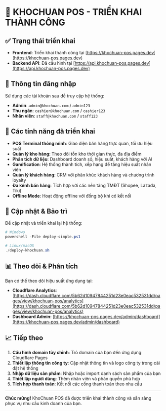 # 🎉 KHOCHUAN POS - TRIỂN KHAI THÀNH CÔNG

## ✅ Trạng thái triển khai

- **Frontend**: Triển khai thành công tại [https://khochuan-pos.pages.dev](https://khochuan-pos.pages.dev)
- **Backend API**: Đã cấu hình tại [https://api.khochuan-pos.pages.dev](https://api.khochuan-pos.pages.dev)

## 🔑 Thông tin đăng nhập

Sử dụng các tài khoản sau để truy cập hệ thống:

- **Admin**: `admin@khochuan.com` / `admin123`
- **Thu ngân**: `cashier@khochuan.com` / `cashier123`
- **Nhân viên**: `staff@khochuan.com` / `staff123`

## 📱 Các tính năng đã triển khai

- **POS Terminal thông minh**: Giao diện bán hàng trực quan, tối ưu hiệu suất
- **Quản lý kho hàng**: Theo dõi tồn kho thời gian thực, đa địa điểm
- **Phân tích dữ liệu**: Dashboard doanh số, hiệu suất, khách hàng với AI
- **Gamification**: Hệ thống thành tích, xếp hạng để tăng hiệu suất nhân viên
- **Quản lý khách hàng**: CRM với phân khúc khách hàng và chương trình loyalty
- **Đa kênh bán hàng**: Tích hợp với các nền tảng TMĐT (Shopee, Lazada, Tiki)
- **Offline Mode**: Hoạt động offline với đồng bộ khi có kết nối

## 🔄 Cập nhật & Bảo trì

Để cập nhật và triển khai lại hệ thống:

```powershell
# Windows
powershell -File deploy-simple.ps1

# Linux/macOS
./deploy-khochuan.sh
```

## 📊 Theo dõi & Phân tích

Bạn có thể theo dõi hiệu suất ứng dụng tại:

- **Cloudflare Analytics**: [https://dash.cloudflare.com/5b62d10947844251d23e0eac532531dd/pages/view/khochuan-pos/analytics](https://dash.cloudflare.com/5b62d10947844251d23e0eac532531dd/pages/view/khochuan-pos/analytics)
- **Dashboard Admin**: [https://khochuan-pos.pages.dev/admin/dashboard](https://khochuan-pos.pages.dev/admin/dashboard)

## 📈 Tiếp theo

1. **Cấu hình domain tùy chỉnh**: Trỏ domain của bạn đến ứng dụng Cloudflare Pages
2. **Thiết lập thông tin công ty**: Cập nhật thông tin và logo công ty trong cài đặt hệ thống
3. **Nhập dữ liệu sản phẩm**: Nhập hoặc import danh sách sản phẩm của bạn
4. **Thiết lập người dùng**: Thêm nhân viên và phân quyền phù hợp
5. **Tích hợp thanh toán**: Kết nối các cổng thanh toán theo nhu cầu

---

**Chúc mừng!** KhoChuan POS đã được triển khai thành công và sẵn sàng phục vụ nhu cầu kinh doanh của bạn. 